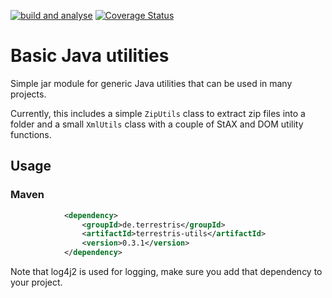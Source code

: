 [![build and analyse](https://github.com/terrestris/terrestris-utils/actions/workflows/build.yml/badge.svg?branch=main)](https://github.com/terrestris/terrestris-utils/actions/workflows/build.yml) [![Coverage Status](https://coveralls.io/repos/terrestris/terrestris-utils/badge.svg)](https://coveralls.io/r/terrestris/terrestris-utils)

# Basic Java utilities

Simple jar module for generic Java utilities that can be used in many projects.

Currently, this includes a simple `ZipUtils` class to extract zip files into a folder and
a small `XmlUtils` class with a couple of StAX and DOM utility functions.

## Usage

### Maven

```xml
            <dependency>
                <groupId>de.terrestris</groupId>
                <artifactId>terrestris-utils</artifactId>
                <version>0.3.1</version>
            </dependency>
```

Note that log4j2 is used for logging, make sure you add that dependency to your project.
